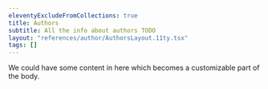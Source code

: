 ```yaml
---
eleventyExcludeFromCollections: true
title: Authors
subtitle: All the info about authors TODO
layout: "references/author/AuthorsLayout.11ty.tsx"
tags: []
---
```


We could have some content in here which becomes a customizable part of the body.